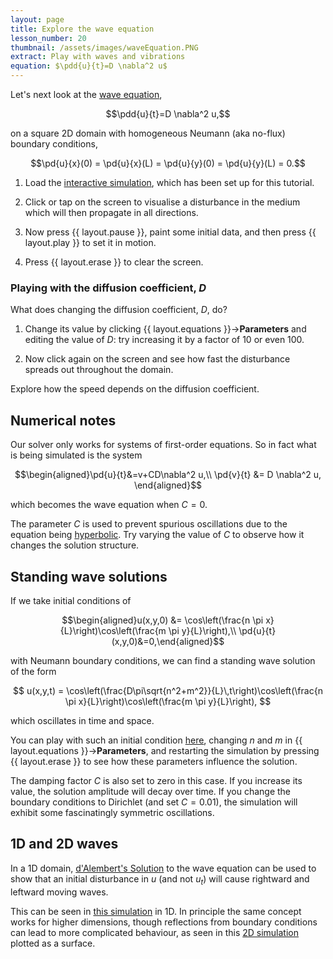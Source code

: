 ```yaml
---
layout: page
title: Explore the wave equation
lesson_number: 20
thumbnail: /assets/images/waveEquation.PNG
extract: Play with waves and vibrations
equation: $\pdd{u}{t}=D \nabla^2 u$
---
```

Let's next look at the [wave equation](https://en.wikipedia.org/wiki/Wave_equation),

$$\pdd{u}{t}=D \nabla^2 u,$$

on a square 2D domain with homogeneous Neumann (aka no-flux) boundary conditions,

$$\pd{u}{x}(0) = \pd{u}{x}(L) = \pd{u}{y}(0) = \pd{u}{y}(L) = 0.$$

1. Load the [interactive simulation](/sim/?preset=waveEquation), which has been set up for this tutorial.

1. Click or tap on the screen to visualise a disturbance in the medium which will then propagate in all directions. 

1. Now press {{ layout.pause }}, paint some initial data, and then press {{ layout.play }} to set it in motion.

1. Press {{ layout.erase }} to clear the screen. 

### Playing with the diffusion coefficient, $D$

What does changing the diffusion coefficient, $D$, do? 

1. Change its value by clicking {{ layout.equations }}→**Parameters** and editing the value of $D$: try increasing it by a factor of 10 or even 100. 

1. Now click again on the screen and see how fast the disturbance spreads out throughout the domain. 

Explore how the speed depends on the diffusion coefficient.

## Numerical notes

Our solver only works for systems of first-order equations. So in fact what is being simulated is the system

$$\begin{aligned}\pd{u}{t}&=v+CD\nabla^2 u,\\
 \pd{v}{t} &= D \nabla^2 u,
 \end{aligned}$$

which becomes the wave equation when $C=0$. 

The parameter $C$ is used to prevent spurious oscillations due to the equation being [hyperbolic](https://en.wikipedia.org/wiki/Hyperbolic_partial_differential_equation). Try varying the value of $C$ to observe how it changes the solution structure.

## Standing wave solutions

If we take initial conditions of 

$$\begin{aligned}u(x,y,0) &= \cos\left(\frac{n \pi x}{L}\right)\cos\left(\frac{m \pi y}{L}\right),\\ 
\pd{u}{t}(x,y,0)&=0,\end{aligned}$$ 

with Neumann boundary conditions, we can find a standing wave solution of the form

$$
u(x,y,t) = \cos\left(\frac{D\pi\sqrt{n^2+m^2}}{L}\,t\right)\cos\left(\frac{n \pi x}{L}\right)\cos\left(\frac{m \pi y}{L}\right),
$$

which oscillates in time and space. 

You can play with such an initial condition [here](/sim/?preset=waveEquationICs), changing $n$ and $m$ in {{ layout.equations }}→**Parameters**, and restarting the simulation by pressing {{ layout.erase }} to see how these parameters influence the solution. 

The damping factor $C$ is also set to zero in this case. If you increase its value, the solution amplitude will decay over time. If you change the boundary conditions to Dirichlet (and set $C=0.01$), the simulation will exhibit some fascinatingly symmetric oscillations.


## 1D and 2D waves

In a 1D domain, [d'Alembert's Solution](https://mathworld.wolfram.com/dAlembertsSolution.html) to the wave equation can be used to show that an initial disturbance in $u$ (and not $u_t$) will cause rightward and leftward moving waves.

This can be seen in [this simulation](/sim/?preset=waveEquation1D) in 1D. In principle the same concept works for higher dimensions, though reflections from boundary conditions can lead to more complicated behaviour, as seen in this [2D simulation](/sim/?preset=waveEquation3D) plotted as a surface.

